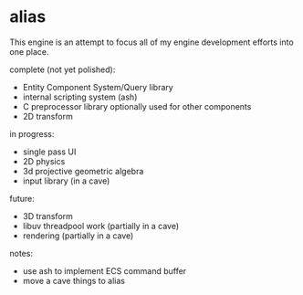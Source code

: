 # alias
This engine is an attempt to focus all of my engine development efforts into one place.

complete (not yet polished):
- Entity Component System/Query library
- internal scripting system (ash)
- C preprocessor library optionally used for other components
- 2D transform

in progress:
- single pass UI
- 2D physics
- 3d projective geometric algebra
- input library (in a cave)

future:
- 3D transform
- libuv threadpool work (partially in a cave)
- rendering (partially in a cave)

notes:
- use ash to implement ECS command buffer
- move a cave things to alias
